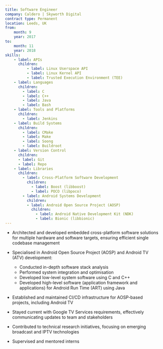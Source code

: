 ```yaml
---
title: Software Engineer
company: Caldero | Skyworth Digital
contract type: Permanent
location: Leeds, UK
from: 
    month: 9
    year: 2017
to:
    month: 11
    year: 2018
skills:
    - label: APIs
      children:
          - label: Linux Userspace API
          - label: Linux Kernel API
          - label: Trusted Execution Environment (TEE)
    - label: Languages
      children:
        - label: C
        - label: C++
        - label: Java
        - label: Bash
    - label: Tools and Platforms
      children:
        - label: Jenkins
    - label: Build Systems
      children:
        - label: CMake
        - label: Make
        - label: Soong
        - label: Buildroot
    - label: Version Control
      children: 
      - label: Git
      - label: Repo
    - label: Libraries
      children:
        - label: Cross-Platform Software Development
          children:
            - label: Boost (libboost)
            - label: POCO (libpoco)
        - label: Android Systems Development
          children:
          - label: Android Open Source Project (AOSP)
            children:
              - label: Android Native Development Kit (NDK)
              - label: Bionic (libbionic)
---
```

* Architected and developed embedded cross-platform software solutions for multiple hardware and software targets, ensuring efficient single codebase management

* Specialised in Android Open Source Project (AOSP) and Android TV (ATV) development:

  * Conducted in-depth software stack analysis
  * Performed system integration and optimisation
  * Developed low-level system software using C and C++
  * Developed high-level software (application framework and applications) for Android Run Time (ART) using Java

* Established and maintained CI/CD infrastructure for AOSP-based projects, including Android TV

* Stayed current with Google TV Services requirements, effectively communicating updates to team and stakeholders

* Contributed to technical research initiatives, focusing on emerging broadcast and IPTV technologies

* Supervised and mentored interns
